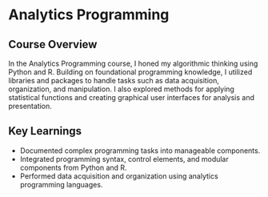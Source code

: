 # Analytics Programming

## Course Overview

In the Analytics Programming course, I honed my algorithmic thinking using Python and R. Building on foundational programming knowledge, I utilized libraries and packages to handle tasks such as data acquisition, organization, and manipulation. I also explored methods for applying statistical functions and creating graphical user interfaces for analysis and presentation.

## Key Learnings

- Documented complex programming tasks into manageable components.
- Integrated programming syntax, control elements, and modular components from Python and R.
- Performed data acquisition and organization using analytics programming languages.
